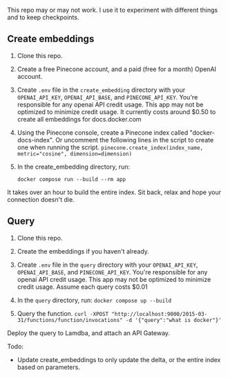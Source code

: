 This repo may or may not work. I use it to experiment with different things and to keep checkpoints.

## Create embeddings

1. Clone this repo.

2. Create a free Pinecone account, and a paid (free for a month) OpenAI account.

3. Create `.env` file in the `create_embedding` directory with your `OPENAI_API_KEY`, `OPENAI_API_BASE`, and `PINECONE_API_KEY`.
   You're responsible for any openai API credit usage. This app may not be optimized to minimize credit usage. It currently costs around $0.50 to create all embeddings for docs.docker.com

4. Using the Pinecone console, create a Pinecone index called "docker-docs-index". Or uncomment the following lines in the script to create one when running the script. 
   `pinecone.create_index(index_name, metric="cosine", dimension=dimension)`

5. In the create_embedding directory, run:
   ```
   docker compose run --build --rm app
   ```

It takes over an hour to build the entire index. Sit back, relax and hope your connection doesn't die.

## Query

1. Clone this repo.

2. Create the embeddings if you haven't already.

3. Create `.env` file in the `query` directory with your `OPENAI_API_KEY`, `OPENAI_API_BASE`, and `PINECONE_API_KEY`.
   You're responsible for any openai API credit usage. This app may not be optimized to minimize credit usage. Assume each query costs $0.01

4. In the `query` directory, run:
   `docker compose up --build`

5. Query the function.
  `curl -XPOST "http://localhost:9000/2015-03-31/functions/function/invocations" -d '{"query":"what is docker"}'`


Deploy the query to Lamdba, and attach an API Gateway.

Todo:
 - Update create_embeddings to only update the delta, or the entire index based on parameters.
